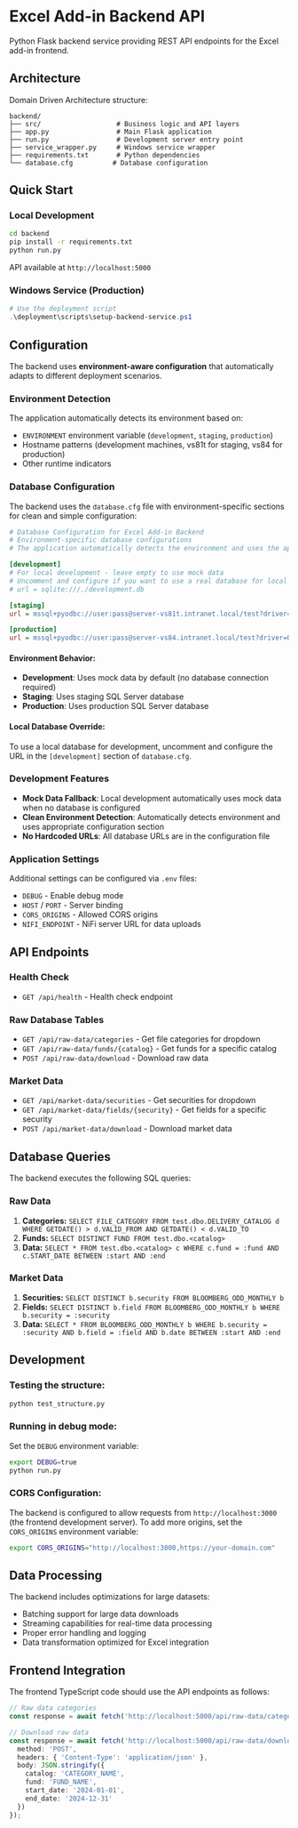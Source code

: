 # Excel Add-in Backend API

Python Flask backend service providing REST API endpoints for the Excel add-in frontend.

## Architecture

Domain Driven Architecture structure:
```
backend/
├── src/                   # Business logic and API layers
├── app.py                 # Main Flask application
├── run.py                 # Development server entry point
├── service_wrapper.py     # Windows service wrapper
├── requirements.txt       # Python dependencies
└── database.cfg          # Database configuration
```

## Quick Start

### Local Development
```bash
cd backend
pip install -r requirements.txt
python run.py
```
API available at `http://localhost:5000`

### Windows Service (Production)
```powershell
# Use the deployment script
.\deployment\scripts\setup-backend-service.ps1
```

## Configuration

The backend uses **environment-aware configuration** that automatically adapts to different deployment scenarios.

### Environment Detection

The application automatically detects its environment based on:
- `ENVIRONMENT` environment variable (`development`, `staging`, `production`)
- Hostname patterns (development machines, vs81t for staging, vs84 for production)
- Other runtime indicators

### Database Configuration

The backend uses the `database.cfg` file with environment-specific sections for clean and simple configuration:

```ini
# Database Configuration for Excel Add-in Backend
# Environment-specific database configurations
# The application automatically detects the environment and uses the appropriate section

[development]
# For local development - leave empty to use mock data
# Uncomment and configure if you want to use a real database for local development
# url = sqlite:///./development.db

[staging] 
url = mssql+pyodbc://user:pass@server-vs81t.intranet.local/test?driver=ODBC+Driver+17+for+SQL+Server

[production]
url = mssql+pyodbc://user:pass@server-vs84.intranet.local/test?driver=ODBC+Driver+17+for+SQL+Server
```

#### Environment Behavior:
- **Development**: Uses mock data by default (no database connection required)
- **Staging**: Uses staging SQL Server database  
- **Production**: Uses production SQL Server database

#### Local Database Override:
To use a local database for development, uncomment and configure the URL in the `[development]` section of `database.cfg`.

### Development Features

- **Mock Data Fallback**: Local development automatically uses mock data when no database is configured
- **Clean Environment Detection**: Automatically detects environment and uses appropriate configuration section
- **No Hardcoded URLs**: All database URLs are in the configuration file

### Application Settings

Additional settings can be configured via `.env` files:
- `DEBUG` - Enable debug mode
- `HOST` / `PORT` - Server binding
- `CORS_ORIGINS` - Allowed CORS origins  
- `NIFI_ENDPOINT` - NiFi server URL for data uploads

## API Endpoints

### Health Check
- `GET /api/health` - Health check endpoint

### Raw Database Tables
- `GET /api/raw-data/categories` - Get file categories for dropdown
- `GET /api/raw-data/funds/{catalog}` - Get funds for a specific catalog
- `POST /api/raw-data/download` - Download raw data

### Market Data
- `GET /api/market-data/securities` - Get securities for dropdown
- `GET /api/market-data/fields/{security}` - Get fields for a specific security
- `POST /api/market-data/download` - Download market data

## Database Queries

The backend executes the following SQL queries:

### Raw Data
1. **Categories:** `SELECT FILE_CATEGORY FROM test.dbo.DELIVERY_CATALOG d WHERE GETDATE() > d.VALID_FROM AND GETDATE() < d.VALID_TO`
2. **Funds:** `SELECT DISTINCT FUND FROM test.dbo.<catalog>`
3. **Data:** `SELECT * FROM test.dbo.<catalog> c WHERE c.fund = :fund AND c.START_DATE BETWEEN :start AND :end`

### Market Data
1. **Securities:** `SELECT DISTINCT b.security FROM BLOOMBERG_ODD_MONTHLY b`
2. **Fields:** `SELECT DISTINCT b.field FROM BLOOMBERG_ODD_MONTHLY b WHERE b.security = :security`
3. **Data:** `SELECT * FROM BLOOMBERG_ODD_MONTHLY b WHERE b.security = :security AND b.field = :field AND b.date BETWEEN :start AND :end`

## Development

### Testing the structure:
```bash
python test_structure.py
```

### Running in debug mode:
Set the `DEBUG` environment variable:
```bash
export DEBUG=true
python run.py
```

### CORS Configuration:
The backend is configured to allow requests from `http://localhost:3000` (the frontend development server). To add more origins, set the `CORS_ORIGINS` environment variable:
```bash
export CORS_ORIGINS="http://localhost:3000,https://your-domain.com"
```

## Data Processing

The backend includes optimizations for large datasets:
- Batching support for large data downloads
- Streaming capabilities for real-time data processing
- Proper error handling and logging
- Data transformation optimized for Excel integration

## Frontend Integration

The frontend TypeScript code should use the API endpoints as follows:

```typescript
// Raw data categories
const response = await fetch('http://localhost:5000/api/raw-data/categories');

// Download raw data
const response = await fetch('http://localhost:5000/api/raw-data/download', {
  method: 'POST',
  headers: { 'Content-Type': 'application/json' },
  body: JSON.stringify({
    catalog: 'CATEGORY_NAME',
    fund: 'FUND_NAME',
    start_date: '2024-01-01',
    end_date: '2024-12-31'
  })
});
```